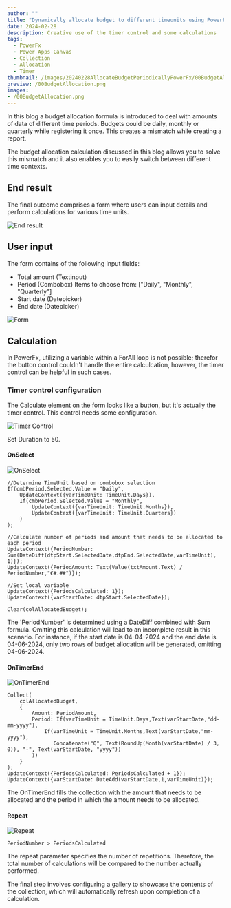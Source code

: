 ```yaml
---
author: ""
title: "Dynamically allocate budget to different timeunits using PowerFx"
date: 2024-02-28
description: Creative use of the timer control and some calculations
tags:
  - PowerFx
  - Power Apps Canvas
  - Collection
  - Allocation
  - Timer 
thumbnail: /images/20240228AllocateBudgetPeriodicallyPowerFx/00BudgetAllocation.png
preview: /00BudgetAllocation.png
images: 
- /00BudgetAllocation.png
---
```



In this blog a budget allocation formula is introduced to deal with amounts of data of different time periods. Budgets could be daily, monthly or quarterly while registering it once. This creates a mismatch while creating a report.

The budget allocation calculation discussed in this blog allows you to solve this mismatch and it also enables you to easily switch between different time contexts.

## End result
The final outcome comprises a form where users can input details and perform calculations for various time units.

![End result](/images/20240228AllocateBudgetPeriodicallyPowerFx/Endresult.webp)

## User input
The form contains of the following input fields:
* Total amount (Textinput) 
* Period (Combobox) Items to choose from: ["Daily", "Monthly", "Quarterly"]
* Start date (Datepicker)
* End date (Datepicker)

![Form](/images/20240228AllocateBudgetPeriodicallyPowerFx/Form.png)


## Calculation
In PowerFx, utilizing a variable within a ForAll loop is not possible; therefor the button control couldn't handle the entire calculcation, however, the timer control can be helpful in such cases.

### Timer control configuration
The Calculate element on the form looks like a button, but it's actually the timer control.
This control needs some configuration.

![Timer Control](/images/20240228AllocateBudgetPeriodicallyPowerFx/tmrControl.png)

Set Duration to 50.

#### OnSelect
![OnSelect](/images/20240228AllocateBudgetPeriodicallyPowerFx/OnSelect.png)


```
//Determine TimeUnit based on combobox selection
If(cmbPeriod.Selected.Value = "Daily",
    UpdateContext({varTimeUnit: TimeUnit.Days}),
    If(cmbPeriod.Selected.Value = "Monthly",
        UpdateContext({varTimeUnit: TimeUnit.Months}),
        UpdateContext({varTimeUnit: TimeUnit.Quarters})
    )
);

//Calculate number of periods and amount that needs to be allocated to each period
UpdateContext({PeriodNumber: Sum(DateDiff(dtpStart.SelectedDate,dtpEnd.SelectedDate,varTimeUnit), 1)});
UpdateContext({PeriodAmount: Text(Value(txtAmount.Text) / PeriodNumber,"€#.##")});

//Set local variable
UpdateContext({PeriodsCalculated: 1});
UpdateContext({varStartDate: dtpStart.SelectedDate});

Clear(colAllocatedBudget);
```

The 'PeriodNumber' is determined using a DateDiff combined with Sum formula. Omitting this calculation will lead to an incomplete result in this scenario. For instance, if the start date is 04-04-2024 and the end date is 04-06-2024, only two rows of budget allocation will be generated, omitting 04-06-2024.

#### OnTimerEnd

![OnTimerEnd](/images/20240228AllocateBudgetPeriodicallyPowerFx/OnTimerEnd.png)

```
Collect(
    colAllocatedBudget,
    {
        Amount: PeriodAmount,
        Period: If(varTimeUnit = TimeUnit.Days,Text(varStartDate,"dd-mm-yyyy"),
            If(varTimeUnit = TimeUnit.Months,Text(varStartDate,"mm-yyyy"),
               Concatenate("Q", Text(RoundUp(Month(varStartDate) / 3, 0)), "-", Text(varStartDate, "yyyy"))
        ))
    }
);
UpdateContext({PeriodsCalculated: PeriodsCalculated + 1});
UpdateContext({varStartDate: DateAdd(varStartDate,1,varTimeUnit)});
```

The OnTimerEnd fills the collection with the amount that needs to be allocated and the period in which the amount needs to be allocated. 
 

#### Repeat
![Repeat](/images/20240228AllocateBudgetPeriodicallyPowerFx/Repeat.png)

`PeriodNumber > PeriodsCalculated`

The repeat parameter specifies the number of repetitions. Therefore, the total number of calculations will be compared to the number actually performed.


The final step involves configuring a gallery to showcase the contents of the collection, which will automatically refresh upon completion of a calculation.